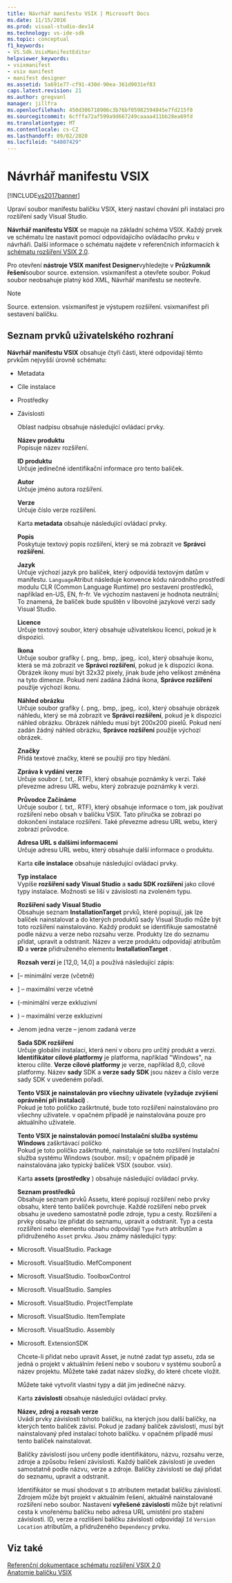 ```yaml
---
title: Návrhář manifestu VSIX | Microsoft Docs
ms.date: 11/15/2016
ms.prod: visual-studio-dev14
ms.technology: vs-ide-sdk
ms.topic: conceptual
f1_keywords:
- VS.Sdk.VsixManifestEditor
helpviewer_keywords:
- vsixmanifest
- vsix manifest
- manifest designer
ms.assetid: 5a691e77-cf91-430d-90ea-361d9031ef83
caps.latest.revision: 21
ms.author: gregvanl
manager: jillfra
ms.openlocfilehash: 450d306718906c3b76bf05982594045e7fd215f0
ms.sourcegitcommit: 6cfffa72af599a9d667249caaaa411bb28ea69fd
ms.translationtype: MT
ms.contentlocale: cs-CZ
ms.lasthandoff: 09/02/2020
ms.locfileid: "64807429"
---
```

# <a name="vsix-manifest-designer"></a>Návrhář manifestu VSIX
[!INCLUDE[vs2017banner](../includes/vs2017banner.md)]

Upraví soubor manifestu balíčku VSIX, který nastaví chování při instalaci pro rozšíření sady Visual Studio.  
  
 **Návrhář manifestu VSIX** se mapuje na základní schéma VSIX. Každý prvek ve schématu lze nastavit pomocí odpovídajícího ovládacího prvku v návrháři. Další informace o schématu najdete v referenčních informacích k [schématu rozšíření VSIX 2,0](../extensibility/vsix-extension-schema-2-0-reference.md).  
  
 Pro otevření **nástroje VSIX manifest Designer**vyhledejte v **Průzkumník řešení**soubor source. extension. vsixmanifest a otevřete soubor. Pokud soubor neobsahuje platný kód XML, Návrhář manifestu se neotevře.  
  
> [!NOTE]
> Source. extension. vsixmanifest je výstupem rozšíření. vsixmanifest při sestavení balíčku.  
  
## <a name="uielement-list"></a>Seznam prvků uživatelského rozhraní  
 **Návrhář manifestu VSIX** obsahuje čtyři části, které odpovídají těmto prvkům nejvyšší úrovně schématu:  
  
- Metadata  
  
- Cíle instalace  
  
- Prostředky  
  
- Závislosti  
  
  Oblast nadpisu obsahuje následující ovládací prvky.  
  
  **Název produktu**  
  Popisuje název rozšíření.  
  
  **ID produktu**  
  Určuje jedinečné identifikační informace pro tento balíček.  
  
  **Autor**  
  Určuje jméno autora rozšíření.  
  
  **Verze**  
  Určuje číslo verze rozšíření.  
  
  Karta **metadata** obsahuje následující ovládací prvky.  
  
  **Popis**  
  Poskytuje textový popis rozšíření, který se má zobrazit ve **Správci rozšíření**.  
  
  **Jazyk**  
  Určuje výchozí jazyk pro balíček, který odpovídá textovým datům v manifestu. `Language`Atribut následuje konvence kódu národního prostředí modulu CLR (Common Language Runtime) pro sestavení prostředků, například en-US, EN, fr-fr. Ve výchozím nastavení je hodnota neutrální; To znamená, že balíček bude spuštěn v libovolné jazykové verzi sady Visual Studio.  
  
  **Licence**  
  Určuje textový soubor, který obsahuje uživatelskou licenci, pokud je k dispozici.  
  
  **Ikona**  
  Určuje soubor grafiky (. png,. bmp,. jpeg,. ico), který obsahuje ikonu, která se má zobrazit ve **Správci rozšíření**, pokud je k dispozici ikona. Obrázek ikony musí být 32x32 pixely, jinak bude jeho velikost změněna na tyto dimenze. Pokud není zadána žádná ikona, **Správce rozšíření** použije výchozí ikonu.  
  
  **Náhled obrázku**  
  Určuje soubor grafiky (. png,. bmp,. jpeg,. ico), který obsahuje obrázek náhledu, který se má zobrazit ve **Správci rozšíření**, pokud je k dispozici náhled obrázku. Obrázek náhledu musí být 200x200 pixelů. Pokud není zadán žádný náhled obrázku, **Správce rozšíření** použije výchozí obrázek.  
  
  **Značky**  
  Přidá textové značky, které se použijí pro tipy hledání.  
  
  **Zpráva k vydání verze**  
  Určuje soubor (. txt,. RTF), který obsahuje poznámky k verzi. Také převezme adresu URL webu, který zobrazuje poznámky k verzi.  
  
  **Průvodce Začínáme**  
  Určuje soubor (. txt,. RTF), který obsahuje informace o tom, jak používat rozšíření nebo obsah v balíčku VSIX. Tato příručka se zobrazí po dokončení instalace rozšíření. Také převezme adresu URL webu, který zobrazí průvodce.  
  
  **Adresa URL s dalšími informacemi**  
  Určuje adresu URL webu, který obsahuje další informace o produktu.  
  
  Karta **cíle instalace** obsahuje následující ovládací prvky.  
  
  **Typ instalace**  
  Vypíše **rozšíření sady Visual Studio** a **sadu SDK rozšíření** jako cílové typy instalace. Možnosti se liší v závislosti na zvoleném typu.  
  
  **Rozšíření sady Visual Studio**  
  Obsahuje seznam **InstallationTarget** prvků, které popisují, jak lze balíček nainstalovat a do kterých produktů sady Visual Studio může být toto rozšíření nainstalováno. Každý produkt se identifikuje samostatně podle názvu a verze nebo rozsahu verze.  Produkty lze do seznamu přidat, upravit a odstranit. Název a verze produktu odpovídají atributům **ID** a **verze** přidruženého elementu **InstallationTarget** .  
  
  **Rozsah verzí** je [12,0, 14,0] a používá následující zápis:  
  
- [– minimální verze (včetně)  
  
- ] – maximální verze včetně  
  
- (-minimální verze exkluzivní  
  
- ) – maximální verze exkluzivní  
  
- Jenom jedna verze – jenom zadaná verze  
  
  **Sada SDK rozšíření**  
  Určuje globální instalaci, která není v oboru pro určitý produkt a verzi. **Identifikátor cílové platformy** je platforma, například "Windows", na kterou cílíte. **Verze cílové platformy** je verze, například 8,0, cílové platformy. Název **sady** SDK a **verze sady SDK** jsou název a číslo verze sady SDK v uvedeném pořadí.  
  
  **Tento VSIX je nainstalován pro všechny uživatele (vyžaduje zvýšení oprávnění při instalaci)** .  
  Pokud je toto políčko zaškrtnuté, bude toto rozšíření nainstalováno pro všechny uživatele. v opačném případě je nainstalována pouze pro aktuálního uživatele.  
  
  **Tento VSIX je nainstalován pomocí Instalační služba systému Windows** zaškrtávací políčko  
  Pokud je toto políčko zaškrtnuté, nainstaluje se toto rozšíření Instalační služba systému Windows (soubor. msi); v opačném případě je nainstalována jako typický balíček VSIX (soubor. vsix).  
  
  Karta **assets (prostředky** ) obsahuje následující ovládací prvky.  
  
  **Seznam prostředků**  
  Obsahuje seznam prvků Assetu, které popisují rozšíření nebo prvky obsahu, které tento balíček povrchuje. Každé rozšíření nebo prvek obsahu je uvedeno samostatně podle zdroje, typu a cesty. Rozšíření a prvky obsahu lze přidat do seznamu, upravit a odstranit. Typ a cesta rozšíření nebo elementu obsahu odpovídají `Type` `Path` atributům a přidruženého `Asset` prvku. Jsou známy následující typy:  
  
- Microsoft. VisualStudio. Package  
  
- Microsoft. VisualStudio. MefComponent  
  
- Microsoft. VisualStudio. ToolboxControl  
  
- Microsoft. VisualStudio. Samples  
  
- Microsoft. VisualStudio. ProjectTemplate  
  
- Microsoft. VisualStudio. ItemTemplate  
  
- Microsoft. VisualStudio. Assembly  
  
- Microsoft. ExtensionSDK  
  
  Chcete-li přidat nebo upravit Asset, je nutné zadat typ assetu, zda se jedná o projekt v aktuálním řešení nebo v souboru v systému souborů a název projektu. Můžete také zadat název složky, do které chcete vložit.  
  
  Můžete také vytvořit vlastní typy a dát jim jedinečné názvy.  
  
  Karta **závislosti** obsahuje následující ovládací prvky.  
  
  **Název, zdroj a rozsah verze**  
  Uvádí prvky závislosti tohoto balíčku, na kterých jsou další balíčky, na kterých tento balíček závisí. Pokud je zadaný balíček závislostí, musí být nainstalovaný před instalací tohoto balíčku. v opačném případě musí tento balíček nainstalovat.  
  
  Balíčky závislostí jsou určeny podle identifikátoru, názvu, rozsahu verze, zdroje a způsobu řešení závislosti. Každý balíček závislosti je uveden samostatně podle názvu, verze a zdroje. Balíčky závislostí se dají přidat do seznamu, upravit a odstranit.  
  
  Identifikátor se musí shodovat s `ID` atributem metadat balíčku závislostí. Zdrojem může být projekt v aktuálním řešení, aktuálně nainstalované rozšíření nebo soubor. Nastavení **vyřešené závislosti** může být relativní cesta k vnořenému balíčku nebo adresa URL umístění pro stažení závislosti. ID, verze a rozlišení balíčku závislostí odpovídají `Id` `Version` `Location` atributům, a přidruženého `Dependency` prvku.  
  
## <a name="see-also"></a>Viz také  
 [Referenční dokumentace schématu rozšíření VSIX 2,0](../extensibility/vsix-extension-schema-2-0-reference.md)   
 [Anatomie balíčku VSIX](../extensibility/anatomy-of-a-vsix-package.md)
